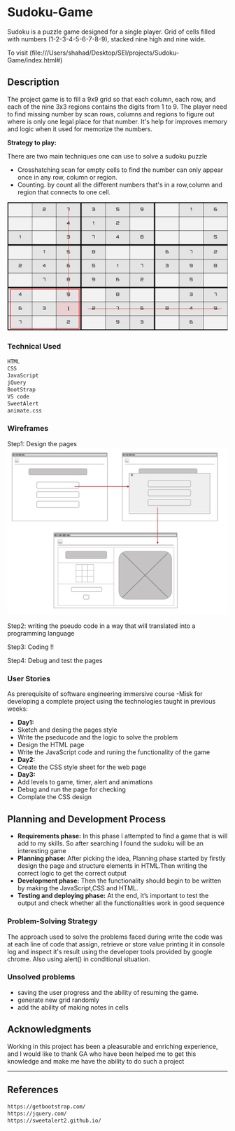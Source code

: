 # Sudoku-Game

Sudoku is a puzzle game designed for a single player. Grid of cells filled with numbers (1-2-3-4-5-6-7-8-9), stacked nine high and nine wide.

To visit (file:///Users/shahad/Desktop/SEI/projects/Sudoku-Game/index.html#)

## Description

The project game is to fill a 9x9 grid so that each column, each row, and each of the nine 3x3 regions contains the digits from 1 to 9. The player need to find missing number by scan rows, columns and regions to figure out where is only one legal place for that number. It's help for improves memory and logic when it used for memorize the numbers.

**Strategy to play:**

There are two main techniques one can use to solve a sudoku puzzle
- Crosshatching
scan for empty cells to find the number can only appear once in any row, column or region.
- Counting.
by count all the different numbers that's in a row,column and region that connects to one cell.

![WireFrame](assets/img/tip.png)

### Technical Used

```
HTML
CSS
JavaScript
jQuery
BootStrap
VS code
SweetAlert
animate.css
```

### Wireframes

Step1:
Design the pages 
![WireFrame](assets/img/WireFrame.png)

Step2:
writing the pseudo code in a way that will translated into a programming language

Step3:
Coding !!

Step4: 
Debug and test the pages

### User Stories

As prerequisite of software engineering immersive course -Misk for developing a complete project using the technologies taught in previous weeks:

- **Day1:**
- Sketch and desing the pages style
- Write the pseducode and the logic to solve the problem
- Design the HTML page
- Write the JavaScript code and runing the functionality of the game
- **Day2:**
- Create the CSS style sheet for the web page
- **Day3:**
- Add levels to game, timer, alert and animations
- Debug and run the page for checking 
- Complate the CSS design

## Planning and Development Process

- **Requirements phase:**
In this phase I attempted to find a game that is will add to my skills. So after searching I found the sudoku will be an interesting game 
- **Planning phase:**
After picking the idea, Planning phase started by firstly design the page and structure elements in HTML.Then writing the correct logic to get the correct output 
- **Development phase:**
Then the functionality should begin to be written by making the JavaScript,CSS and HTML.
- **Testing and deploying phase:**
At the end, it’s important to test the output and check whether all the functionalities work in good sequence

### Problem-Solving Strategy

The approach used to solve the problems faced during write the code was at each line of code that assign, retrieve or store value printing it in console log and inspect it's result using the developer tools provided by google chrome. Also using alert() in conditional situation.

### Unsolved problems

- saving the user progress and the ability of resuming the game.
- generate new grid randomly
- add the ability of making notes in cells


## Acknowledgments

Working in this project has been a pleasurable and enriching experience, and I would like to thank GA who have been helped me to get this knowledge and make me have the ability to do such a project

---

 ## References
 ```
 https://getbootstrap.com/
 https://jquery.com/
 https://sweetalert2.github.io/

 ```
